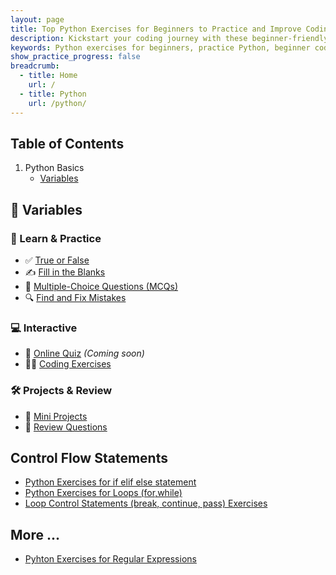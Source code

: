 ```yaml
---
layout: page
title: Top Python Exercises for Beginners to Practice and Improve Coding Skills
description: Kickstart your coding journey with these beginner-friendly Python exercises. Practice Python with real examples and coding challenges designed to boost your programming confidence.
keywords: Python exercises for beginners, practice Python, beginner coding exercises, Python coding challenges, learn Python basics
show_practice_progress: false
breadcrumb:
  - title: Home
    url: /
  - title: Python
    url: /python/
---
```


## Table of Contents

1. Python Basics
   - [Variables](#-variables) 

## 📅 Variables

### 🧠 Learn & Practice

- ✅ [True or False](../docs/variables/practice-and-progress/true-false-variables.md)
- ✍️ [Fill in the Blanks](../docs/variables/practice-and-progress/fill-blanks-variables.md)
- 📝 [Multiple-Choice Questions (MCQs)](../docs/variables/practice-and-progress/mcqs-variables.md)
- 🔍 [Find and Fix Mistakes](../docs/variables/practice-and-progress/find-fix-mistakes-variables.md)

### 💻 Interactive

- 🧪 [Online Quiz](#) *(Coming soon)*
- 🏋️‍♂️ [Coding Exercises](../docs/variables/practice-and-progress/exercises-variables.md)

### 🛠️ Projects & Review

- 🧪 [Mini Projects](../docs/variables/practice-and-progress/mini-projects-variables.md)
- 🔄 [Review Questions](../docs/variables/practice-and-progress/review-questions-variables.md)

  
## Control Flow Statements

- [Python Exercises for if elif else statement](../exercises/python-exercises-if-elif-else.md)
- [Python Exercises for Loops (for,while)](../exercises/python-exercises-loops.md)
- [Loop Control Statements (break, continue, pass) Exercises](../exercises/python-exercises-loop-control.md)

## More ...
- [Pyhton Exercises for Regular Expressions](regular-expressions-python.md)

<script async src="https://pagead2.googlesyndication.com/pagead/js/adsbygoogle.js?client=ca-pub-1602443888929206"
     crossorigin="anonymous"></script>
<ins class="adsbygoogle"
     style="display:block"
     data-ad-format="autorelaxed"
     data-ad-client="ca-pub-1602443888929206"
     data-ad-slot="7879511511"></ins>
<script>
     (adsbygoogle = window.adsbygoogle || []).push({});
</script>
